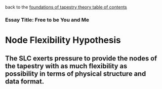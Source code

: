 back to the [foundations of tapestry theory table of contents](https://github.com/wds4/tribal-tapestry/blob/main/essays/bookJustification/hypotheses/tapestryFoundation.md)

### Essay Title: Free to be You and Me

Node Flexibility Hypothesis
=====

The SLC exerts pressure to provide the nodes of the tapestry with as much flexibility as possibility in terms of physical structure and data format.
-----
